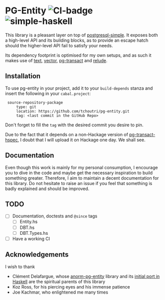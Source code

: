 # PG-Entity ![CI-badge][CI-url] ![simple-haskell][simple-haskell]

This library is a pleasant layer on top of [postgresql-simple][pg-simple]. It exposes both a high-level API and its 
building blocks, as to provide an escape hatch should the higher-level API fail to satisfy your needs.

Its dependency footprint is optimised for my own setups, and as such it makes use of [text][text], [vector][vector],
[pg-transact][pg-transact] and [relude][relude].

## Installation

To use pg-entity in your project, add it to your `build-depends` stanza and insert the following in your `cabal.project`:

```
 source-repository-package
     type: git
     location: https://github.com/tchoutri/pg-entity.git
     tag: <last commit in the GitHub Repo>
```

Don't forget to fill the `tag` with the desired commit you desire to pin.

Due to the fact that it depends on a non-Hackage version of [pg-transact-hspec][pg-transact-hspec], I doubt that I
will upload it on Hackage one day. We shall see.

## Documentation

Even though this work is mainly for my personal consumption, I encourage you to dive in the code and maybe get the 
necessary inspiration to build something greater. Therefore, I aim to maintain a decent documentation for this library.
Do not hesitate to raise an issue if you feel that something is badly explained and should be improved.

## TODO

* [ ] Documentation, doctests and `@since` tags
  * [ ] Entity.hs
  * [ ] DBT.hs
  * [ ] DBT.Types.hs
* [ ] Have a working CI

## Acknowledgements 

I wish to thank

* Clément Delafargue, whose [anorm-pg-entity][anorm-pg-entity] library and its [initial port in Haskell][blogpost]
  are the spiritual parents of this library
* Koz Ross, for his piercing eyes and his immense patience
* Joe Kachmar, who enlightened me many times

[pg-transact-hspec]: https://github.com/jfischoff/pg-transact-hspec.git
[blogpost]: https://tech.fretlink.com/yet-another-unsafe-db-layer/
[anorm-pg-entity]: https://github.com/CleverCloud/anorm-pg-entity
[pg-simple]: https://hackage.haskell.org/package/postgresql-simple
[pg-transact]: https://hackage.haskell.org/package/pg-transact
[text]: https://hackage.haskell.org/package/text
[vector]: https://hackage.haskell.org/package/vector
[relude]: https://hackage.haskell.org/package/relude
[CI-badge]: https://img.shields.io/github/checks-status/tchoutri/pg-entity/main?style=flat-square
[CI-url]: https://github.com/tchoutri/pg-entity/actions
[simple-haskell]: https://img.shields.io/badge/Simple-Haskell-purple?style=flat-square
